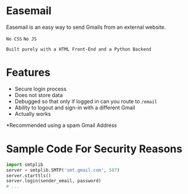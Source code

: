 # Easemail
Easemail is an easy way to send Gmails from an external website.

`No CSS`
`No JS`

`Built purely with a HTML Front-End and a Python Backend`


# Features
- Secure login process
- Does not store data
- Debugged so that only if logged in can you route to `/email`
- Ability to logout and sign-in with a different Gmail
- Actually works 

*Recommended using a spam Gmail Address


# Sample Code For Security Reasons
```python 
import smtplib
server = smtplib.SMTP('smt.gmail.com', 587)
server.starttls()
server.login(sender_email, password)
# ...
```
